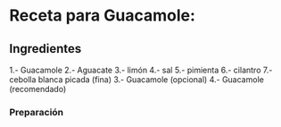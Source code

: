# Receta para Guacamole:
## Ingredientes
1.- Guacamole
2.- Aguacate
3.- limón
4.- sal
5.- pimienta
6.- cilantro
7.- cebolla blanca picada (fina)
3.- Guacamole (opcional)
4.- Guacamole (recomendado)
### Preparación

